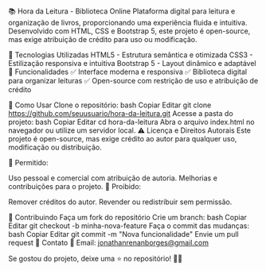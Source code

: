 📚 Hora da Leitura - Biblioteca Online
Plataforma digital para leitura e organização de livros, proporcionando uma experiência fluida e intuitiva. Desenvolvido com HTML, CSS e Bootstrap 5, este projeto é open-source, mas exige atribuição de crédito para uso ou modificação.

🚀 Tecnologias Utilizadas
HTML5 - Estrutura semântica e otimizada
CSS3 - Estilização responsiva e intuitiva
Bootstrap 5 - Layout dinâmico e adaptável
🎯 Funcionalidades
✅ Interface moderna e responsiva
✅ Biblioteca digital para organizar leituras
✅ Open-source com restrição de uso e atribuição de crédito

📂 Como Usar
Clone o repositório:
bash
Copiar
Editar
git clone https://github.com/seuusuario/hora-da-leitura.git
Acesse a pasta do projeto:
bash
Copiar
Editar
cd hora-da-leitura
Abra o arquivo index.html no navegador ou utilize um servidor local.
⚠️ Licença e Direitos Autorais
Este projeto é open-source, mas exige crédito ao autor para qualquer uso, modificação ou distribuição.

🔹 Permitido:

Uso pessoal e comercial com atribuição de autoria.
Melhorias e contribuições para o projeto.
🔸 Proibido:

Remover créditos do autor.
Revender ou redistribuir sem permissão.

🤝 Contribuindo
Faça um fork do repositório
Crie um branch:
bash
Copiar
Editar
git checkout -b minha-nova-feature
Faça o commit das mudanças:
bash
Copiar
Editar
git commit -m "Nova funcionalidade"
Envie um pull request
📩 Contato
📧 Email: jonathanrenanborges@gmail.com

Se gostou do projeto, deixe uma ⭐ no repositório! 🚀✨
